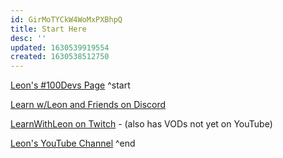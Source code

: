 ```yaml
---
id: GirMoTYCkW4WoMxPXBhpQ
title: Start Here
desc: ''
updated: 1630539919554
created: 1630538512750
---
```


[Leon's #100Devs Page](https://leonnoel.com/100devs/) ^start

[Learn w/Leon and Friends on Discord](https://leonnoel.com/discord)

[LearnWithLeon on Twitch](https://www.twitch.tv/learnwithleon) - (also has VODs not yet on YouTube)

[Leon's YouTube Channel](https://www.youtube.com/channel/UCGiRSHBdWuCgjgmPPz_13xw) ^end
